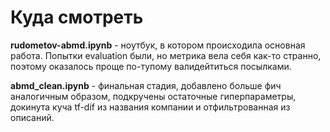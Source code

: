 # Куда смотреть

**rudometov-abmd.ipynb** - ноутбук, в котором происходила основная работа.
Попытки evaluation были, но метрика вела себя как-то странно, поэтому оказалось проще по-тупому валидейтиться посылками.  

**abmd_clean.ipynb** - финальная стадия, добавлено больше фич аналогичным образом, подкручены остаточные гиперпараметры,
докинута куча tf-dif из названия компании и отфильтрованная из описаний.
